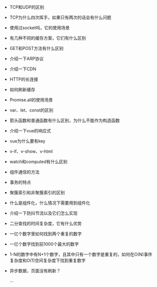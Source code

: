 - TCP和UDP的区别

- TCP为什么四次挥手，如果只有两次的话会有什么问题

- 使用过socket吗，它的使用场景

- 有几种不同的缓存方案，它们有什么区别

- GET和POST方法有什么区别

- 介绍一下ARP协议

- 介绍一下CDN

- HTTP的长连接

- 如何刷新缓存

- Promise.all的使用场景

- var、let、const的区别

- 箭头函数和普通函数有什么区别，为什么不能作为构造函数

- 介绍一下vue的响应式

- vue为什么要有key

- v-if、v-show、v-html

- watch和computed有什么区别

- 组件通信的方法

- 事务的特点

- 聚簇索引和非聚簇索引的区别

- 什么是组件化，什么情况下需要用到组件化

- 介绍一下防抖节流以及它们怎么实现

- 二分查找的时间复杂度，它有什么优势

- 一亿个数字里如何找到两个重复的数字

- 一亿个数字找到前1000个最大的数字

- 1-N的数字中有N+1个数字，且其中只有一个数字是重复的，如何在O(N)事件复杂度和O(1)空间复杂度下找到重复数字

- 异步数据，页面没有刷新？

  ...

